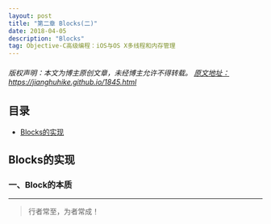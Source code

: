 ```yaml
---
layout: post
title: "第二章 Blocks(二)"
date: 2018-04-05
description: "Blocks"
tag: Objective-C高级编程：iOS与OS X多线程和内存管理
---
```



<h6>
  版权声明：本文为博主原创文章，未经博主允许不得转载。
  <a target="_blank" href="https://jianghuhike.github.io/1845.html">
  原文地址：https://jianghuhike.github.io/1845.html 
  </a>
</h6>



## 目录

* [Blocks的实现](#content1)



<!-- ************************************************ -->
## <a id="content1"></a>Blocks的实现
### 一、Block的本质





----------
>  行者常至，为者常成！


